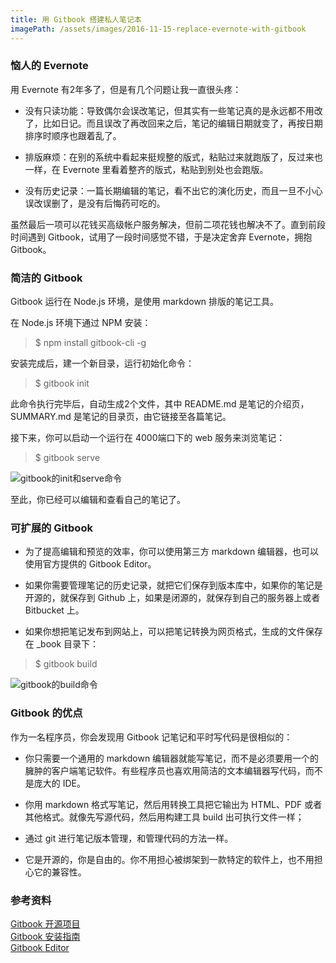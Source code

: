 ```yaml
---
title: 用 Gitbook 搭建私人笔记本
imagePath: /assets/images/2016-11-15-replace-evernote-with-gitbook
---
```


### 恼人的 Evernote

用 Evernote 有2年多了，但是有几个问题让我一直很头疼：

* 没有只读功能：导致偶尔会误改笔记，但其实有一些笔记真的是永远都不用改了，比如日记。而且误改了再改回来之后，笔记的编辑日期就变了，再按日期排序时顺序也跟着乱了。

* 排版麻烦：在别的系统中看起来挺规整的版式，粘贴过来就跑版了，反过来也一样，在 Evernote 里看着整齐的版式，粘贴到别处也会跑版。

* 没有历史记录：一篇长期编辑的笔记，看不出它的演化历史，而且一旦不小心误改误删了，是没有后悔药可吃的。

虽然最后一项可以花钱买高级帐户服务解决，但前二项花钱也解决不了。直到前段时间遇到 Gitbook，试用了一段时间感觉不错，于是决定舍弃 Evernote，拥抱 Gitbook。

### 简洁的 Gitbook

Gitbook 运行在 Node.js 环境，是使用 markdown 排版的笔记工具。

在 Node.js 环境下通过 NPM 安装：

> $ npm install gitbook-cli -g

安装完成后，建一个新目录，运行初始化命令：

> $ gitbook init

此命令执行完毕后，自动生成2个文件，其中 README.md 是笔记的介绍页，SUMMARY.md 是笔记的目录页，由它链接至各篇笔记。

接下来，你可以启动一个运行在 4000端口下的 web 服务来浏览笔记：

> $ gitbook serve

![gitbook的init和serve命令]({{page.imagePath}}/gitbook-init-and-serve.png)

至此，你已经可以编辑和查看自己的笔记了。

### 可扩展的 Gitbook

* 为了提高编辑和预览的效率，你可以使用第三方 markdown 编辑器，也可以使用官方提供的 Gitbook Editor。

* 如果你需要管理笔记的历史记录，就把它们保存到版本库中，如果你的笔记是开源的，就保存到 Github 上，如果是闭源的，就保存到自己的服务器上或者 Bitbucket 上。

* 如果你想把笔记发布到网站上，可以把笔记转换为网页格式，生成的文件保存在 _book 目录下：

> $ gitbook build

![gitbook的build命令]({{page.imagePath}}/gitbook-build.png)

### Gitbook 的优点

作为一名程序员，你会发现用 Gitbook 记笔记和平时写代码是很相似的：

* 你只需要一个通用的 markdown 编辑器就能写笔记，而不是必须要用一个的臃肿的客户端笔记软件。有些程序员也喜欢用简洁的文本编辑器写代码，而不是庞大的 IDE。

* 你用 markdown 格式写笔记，然后用转换工具把它输出为 HTML、PDF 或者其他格式。就像先写源代码，然后用构建工具 build 出可执行文件一样；

* 通过 git 进行笔记版本管理，和管理代码的方法一样。

* 它是开源的，你是自由的。你不用担心被绑架到一款特定的软件上，也不用担心它的兼容性。

### 参考资料

[Gitbook 开源项目](https://github.com/GitbookIO/gitbook)<br>
[Gitbook 安装指南](https://github.com/GitbookIO/gitbook/blob/master/docs/setup.md)<br>
[Gitbook Editor](https://www.gitbook.com/editor)
